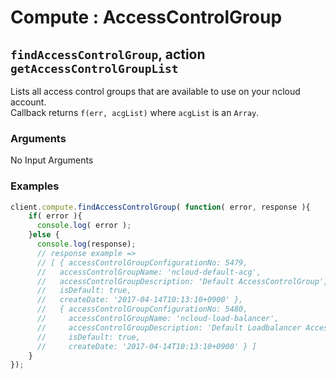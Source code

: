 # Compute : AccessControlGroup  
## `findAccessControlGroup`, action `getAccessControlGroupList` 
Lists all access control groups that are available to use on your ncloud account.  
Callback returns `f(err, acgList)` where `acgList` is an `Array`.

### Arguments  
 No Input Arguments
 
### Examples  
```javascript
client.compute.findAccessControlGroup( function( error, response ){
    if( error ){
      console.log( error );
    }else {
      console.log(response);
      // response example =>
      // [ { accessControlGroupConfigurationNo: 5479,
      //   accessControlGroupName: 'ncloud-default-acg',
      //   accessControlGroupDescription: 'Default AccessControlGroup',
      //   isDefault: true,
      //   createDate: '2017-04-14T10:13:10+0900' },
      //   { accessControlGroupConfigurationNo: 5480,
      //     accessControlGroupName: 'ncloud-load-balancer',
      //     accessControlGroupDescription: 'Default Loadbalancer AccessControlGroup',
      //     isDefault: true,
      //     createDate: '2017-04-14T10:13:10+0900' } ]
    }
});
```